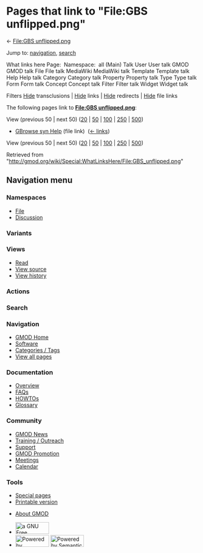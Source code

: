 <div id="mw-page-base" class="noprint">

</div>

<div id="mw-head-base" class="noprint">

</div>

<div id="content" class="mw-body" role="main">

<span id="top"></span>

<div id="mw-js-message" style="display:none;">

</div>



# <span dir="auto">Pages that link to "File:GBS unflipped.png"</span>

<div id="bodyContent">

<div id="contentSub">

← [File:GBS
unflipped.png](/wiki/File:GBS_unflipped.png "File:GBS unflipped.png")

</div>

<div id="jump-to-nav" class="mw-jump">

Jump to: [navigation](#mw-navigation), [search](#p-search)

</div>

<div id="mw-content-text">

What links here Page:  Namespace:  all (Main) Talk User User talk GMOD
GMOD talk File File talk MediaWiki MediaWiki talk Template Template talk
Help Help talk Category Category talk Property Property talk Type Type
talk Form Form talk Concept Concept talk Filter Filter talk Widget
Widget talk

Filters
[Hide](/mediawiki/index.php?title=Special:WhatLinksHere/File:GBS_unflipped.png&hidetrans=1 "Special:WhatLinksHere/File:GBS unflipped.png")
transclusions \|
[Hide](/mediawiki/index.php?title=Special:WhatLinksHere/File:GBS_unflipped.png&hidelinks=1 "Special:WhatLinksHere/File:GBS unflipped.png")
links \|
[Hide](/mediawiki/index.php?title=Special:WhatLinksHere/File:GBS_unflipped.png&hideredirs=1 "Special:WhatLinksHere/File:GBS unflipped.png")
redirects \|
[Hide](/mediawiki/index.php?title=Special:WhatLinksHere/File:GBS_unflipped.png&hideimages=1 "Special:WhatLinksHere/File:GBS unflipped.png")
file links

The following pages link to **[File:GBS
unflipped.png](/wiki/File:GBS_unflipped.png "File:GBS unflipped.png")**:

View (previous 50 \| next 50)
([20](/mediawiki/index.php?title=Special:WhatLinksHere/File:GBS_unflipped.png&limit=20 "Special:WhatLinksHere/File:GBS unflipped.png")
\|
[50](/mediawiki/index.php?title=Special:WhatLinksHere/File:GBS_unflipped.png&limit=50 "Special:WhatLinksHere/File:GBS unflipped.png")
\|
[100](/mediawiki/index.php?title=Special:WhatLinksHere/File:GBS_unflipped.png&limit=100 "Special:WhatLinksHere/File:GBS unflipped.png")
\|
[250](/mediawiki/index.php?title=Special:WhatLinksHere/File:GBS_unflipped.png&limit=250 "Special:WhatLinksHere/File:GBS unflipped.png")
\|
[500](/mediawiki/index.php?title=Special:WhatLinksHere/File:GBS_unflipped.png&limit=500 "Special:WhatLinksHere/File:GBS unflipped.png"))

- [GBrowse syn Help](/wiki/GBrowse_syn_Help "GBrowse syn Help") (file
  link) ‎ <span class="mw-whatlinkshere-tools">([←
  links](/mediawiki/index.php?title=Special:WhatLinksHere&target=GBrowse+syn+Help "Special:WhatLinksHere"))</span>

View (previous 50 \| next 50)
([20](/mediawiki/index.php?title=Special:WhatLinksHere/File:GBS_unflipped.png&limit=20 "Special:WhatLinksHere/File:GBS unflipped.png")
\|
[50](/mediawiki/index.php?title=Special:WhatLinksHere/File:GBS_unflipped.png&limit=50 "Special:WhatLinksHere/File:GBS unflipped.png")
\|
[100](/mediawiki/index.php?title=Special:WhatLinksHere/File:GBS_unflipped.png&limit=100 "Special:WhatLinksHere/File:GBS unflipped.png")
\|
[250](/mediawiki/index.php?title=Special:WhatLinksHere/File:GBS_unflipped.png&limit=250 "Special:WhatLinksHere/File:GBS unflipped.png")
\|
[500](/mediawiki/index.php?title=Special:WhatLinksHere/File:GBS_unflipped.png&limit=500 "Special:WhatLinksHere/File:GBS unflipped.png"))

</div>

<div class="printfooter">

Retrieved from
"<http://gmod.org/wiki/Special:WhatLinksHere/File:GBS_unflipped.png>"

</div>

<div id="catlinks" class="catlinks catlinks-allhidden">

</div>

<div class="visualClear">

</div>

</div>

</div>

<div id="mw-navigation">

## Navigation menu

<div id="mw-head">



<div id="left-navigation">

<div id="p-namespaces" class="vectorTabs" role="navigation"
aria-labelledby="p-namespaces-label">

### Namespaces

- <span id="ca-nstab-image"><a href="/wiki/File:GBS_unflipped.png" accesskey="c"
  title="View the file page [c]">File</a></span>
- <span id="ca-talk"><a
  href="/mediawiki/index.php?title=File_talk:GBS_unflipped.png&amp;action=edit&amp;redlink=1"
  accesskey="t"
  title="Discussion about the content page [t]">Discussion</a></span>

</div>

<div id="p-variants" class="vectorMenu emptyPortlet" role="navigation"
aria-labelledby="p-variants-label">

### 

### Variants[](#)

<div class="menu">

</div>

</div>

</div>

<div id="right-navigation">

<div id="p-views" class="vectorTabs" role="navigation"
aria-labelledby="p-views-label">

### Views

- <span id="ca-view">[Read](/wiki/File:GBS_unflipped.png)</span>
- <span id="ca-viewsource"><a
  href="/mediawiki/index.php?title=File:GBS_unflipped.png&amp;action=edit"
  accesskey="e" title="This page is protected.
  You can view its source [e]">View source</a></span>
- <span id="ca-history"><a
  href="/mediawiki/index.php?title=File:GBS_unflipped.png&amp;action=history"
  accesskey="h" title="Past revisions of this page [h]">View history</a></span>

</div>

<div id="p-cactions" class="vectorMenu emptyPortlet" role="navigation"
aria-labelledby="p-cactions-label">

### Actions[](#)

<div class="menu">

</div>

</div>

<div id="p-search" role="search">

### Search

<div id="simpleSearch">

</div>

</div>

</div>

</div>

<div id="mw-panel">

<div id="p-logo" role="banner">

<a href="/wiki/Main_Page"
style="background-image: url(http://gmod.org/images/GMOD-cogs.png);"
title="Visit the main page"></a>

</div>

<div id="p-Navigation" class="portal" role="navigation"
aria-labelledby="p-Navigation-label">

### Navigation

<div class="body">

- <span id="n-GMOD-Home">[GMOD Home](/wiki/Main_Page)</span>
- <span id="n-Software">[Software](/wiki/GMOD_Components)</span>
- <span id="n-Categories-.2F-Tags">[Categories /
  Tags](/wiki/Categories)</span>
- <span id="n-View-all-pages">[View all
  pages](/wiki/Special:AllPages)</span>

</div>

</div>

<div id="p-Documentation" class="portal" role="navigation"
aria-labelledby="p-Documentation-label">

### Documentation

<div class="body">

- <span id="n-Overview">[Overview](/wiki/Overview)</span>
- <span id="n-FAQs">[FAQs](/wiki/Category:FAQ)</span>
- <span id="n-HOWTOs">[HOWTOs](/wiki/Category:HOWTO)</span>
- <span id="n-Glossary">[Glossary](/wiki/Glossary)</span>

</div>

</div>

<div id="p-Community" class="portal" role="navigation"
aria-labelledby="p-Community-label">

### Community

<div class="body">

- <span id="n-GMOD-News">[GMOD News](/wiki/GMOD_News)</span>
- <span id="n-Training-.2F-Outreach">[Training /
  Outreach](/wiki/Training_and_Outreach)</span>
- <span id="n-Support">[Support](/wiki/Support)</span>
- <span id="n-GMOD-Promotion">[GMOD
  Promotion](/wiki/GMOD_Promotion)</span>
- <span id="n-Meetings">[Meetings](/wiki/Meetings)</span>
- <span id="n-Calendar">[Calendar](/wiki/Calendar)</span>

</div>

</div>

<div id="p-tb" class="portal" role="navigation"
aria-labelledby="p-tb-label">

### Tools

<div class="body">

- <span id="t-specialpages"><a href="/wiki/Special:SpecialPages" accesskey="q"
  title="A list of all special pages [q]">Special pages</a></span>
- <span id="t-print"><a
  href="/mediawiki/index.php?title=Special:WhatLinksHere/File:GBS_unflipped.png&amp;printable=yes"
  rel="alternate" accesskey="p"
  title="Printable version of this page [p]">Printable version</a></span>

</div>

</div>

</div>

</div>

<div id="footer" role="contentinfo">

- <span id="footer-places-about">[About
  GMOD](/wiki/GMOD:About "GMOD:About")</span>

<!-- -->

- <span id="footer-copyrightico">[<img src="http://www.gnu.org/graphics/gfdl-logo-small.png" width="88"
  height="31" alt="a GNU Free Documentation License" />](http://www.gnu.org/licenses/fdl-1.3.html)</span>
- <span id="footer-poweredbyico">[<img src="/mediawiki/skins/common/images/poweredby_mediawiki_88x31.png"
  width="88" height="31" alt="Powered by MediaWiki" />](//www.mediawiki.org/)
  [<img
  src="/mediawiki/extensions/SemanticMediaWiki/includes/../resources/images/smw_button.png"
  width="88" height="31" alt="Powered by Semantic MediaWiki" />](https://www.semantic-mediawiki.org/wiki/Semantic_MediaWiki)</span>

<div style="clear:both">

</div>

</div>
